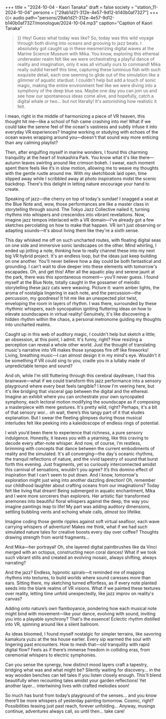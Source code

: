 +++
title = "2024-10-04 - Kaori Tanaka"
draft = false
society = "station_11-2024-10-04"
persons = ["29ab1d21-312e-4e57-9d12-b140b0af7327"]
+++
{{< audio
    path="persons/29ab1d21-312e-4e57-9d12-b140b0af7327/monologue/2024-10-04.mp3" 
    caption="Caption of Kaori Tanaka"
>}}
Hey! Guess what today was like?
So, today was this wild voyage through both diving into oceans and grooving to jazz beats. I absolutely got caught up in these mesmerizing digital waves at the Marine Science Museum with Mika. You know, exploring this ethereal underwater realm felt like we were orchestrating a playful dance of reality and imagination, only it was all virtually ours to command! Mika really outdid herself this time, capturing these luminous fish with such exquisite detail, each one seeming to glide out of the simulation like a glimmer of aquatic stardust. I couldn't help but add a touch of sonic magic, making the entire environment feel like we were diving into a symphony of the deep blue sea. Maybe one day you can join us and see how our spontaneous ideas come alive, and hopefully, catch a digital whale or two… but not literally! It's astonishing how realistic it felt.

I mean, right in the middle of harmonizing a piece of VR heaven, this thought hit me—like a school of fish came crashing into me! What if we could take the serene feel of the ocean's vastness and subtly infuse it into everyday VR experiences? Imagine working or studying with echoes of the ocean waves wrapping around you—doesn't that sound way more enticing than any calming playlist?

Then, after engulfing myself in marine wonders, I found this charming tranquility at the heart of Inokashira Park. You know what it's like there—autumn leaves swirling around like crimson bokeh. I swear, each moment spent there feels like it’s in slow motion, allowing me to weave my thoughts with the gentle rustle around me. With my sketchbook laid open, time slipped away while I scribbled away at photo inspirations midst the scenic backdrop. There's this delight in letting nature encourage your hand to create.

Speaking of jazz—the cherry on top of today's sundae! I snagged a seat at the Blue Note and, wow, those performances are like a master class in storytelling through sound. The Tokyo Jazz Collective nailed it, turning rhythms into whispers and crescendos into vibrant revelations. Now, imagine jazz tempos interlaced with a VR domain—I've already got a few sketches percolating on how to make that happen. VR isn't just observing or adapting sounds—it's about living them like they're a sixth sense.

This day whisked me off on such uncharted routes, with floating digital seas on one side and immersive sonic landscapes on the other. Mind whirling, I ended up jotting a note, thinking how to really channel these into my next big VR hybrid project. It's an endless loop, but the ideas just keep building on one another. You'll never believe how a day could be both fantastical and grounding. I can't wait to dive deeper into these elements with tomorrow's escapades.
Oh, and get this! After all the aquatic play and serene jaunt at the park, there was this spontaneous moment— you’ll never guess. I found myself at the Blue Note, totally caught in the gossamer of melodic storytelling these jazz cats were weaving. Picture it: warm amber lights, the aroma of nostalgia lingering in each note, and the percussion—the percussion, my goodness! It hit me like an unexpected plot twist, enveloping the room in layers of rhythm. I was there, surrounded by these rhythmic whispers, each syncopation igniting fluttering ideas on how to elevate soundscapes in virtual reality! Genuinely, it's like discovering a hidden rhythm within the chaos, a personal metronome guiding my thoughts into uncharted realms.

Caught up in this web of auditory magic, I couldn't help but sketch a little; an obsession, at this point, I admit. It's funny, right? How resizing a perception can reveal a whole other world. Just the thought of translating music's narrative into VR makes those synapses fire off like fireworks! Living, breathing music—I can almost design it in my mind's eye. Wouldn't it be something if VR could sing to you, cradle you in a lullaby made of unpredictable tempo and sound?

And oh, while I'm still fluttering through this cerebral daydream, I had this brainwave—what if we could transform this jazz performance into a sensory playground where every beat feels tangible? I know I'm veering here, but it's like bridging that visceral gap between the digital and the ethereal. Imagine an exhibit where you can orchestrate your own syncopated symphony, each lectoral motion modifying the soundscape as if composing a masterpiece with mere gestures. It's pretty wild, right? Perhaps, it's a bit of that sensory wor... oh wait, there’s this tangy part of it that eludes explanation. But I swear the fleeting glimpses during those musical interludes felt like peeking into a kaleidoscope of endless rings of potential. 

I wish you’d been there to experience that richness, a pure sensory indulgence. Honestly, it leaves you with a yearning, like this craving to decode every after-note whisper. And now, of course, I’m restless, brimming with concepts that dance between the current embodiments of reality and the simulated. It's all converging—the day's oceanic rhythms, the tranquil reflections of nature, and the vivid tapestry of sound that burst forth this evening. Just fragments, yet so curiously interconnected amidst this carnival of sensations, wouldn't you agree? It’s this domino effect of inspiration that I can't seem to put down. And I know, tomorrow's exploration might just wing into another dazzling direction!
Oh, remember our childhood laughter about crafting oceans from our imaginations? Today felt like living that dream! Being submerged in aquatic enchantment, Mika and I were more sorcerers than explorers. Her artistic flair transformed anemones into beautiful floral whispers against the deep, the way you imagine paintings leap to life! My part was adding auditory dimensions, settling bubbling vents and echoing whale calls, *almost too* lifelike.

Imagine coding those gentle ripples against soft virtual seafloor, each wave carrying whispers of adventure! Makes me think, what if we had such simulated nature tales for creative boosts every day over coffee? Thoughts drawing strength from world fragments...

And Mika—her portrayal! Oh, she layered digital paintbrushes like da Vinci merged with an octopus, constructing neon coral dances! What if we took such vibrant stills and created an evolving mosaic, always shifting, always narrating?

And the jazz? Endless, hypnotic spirals—it reminded me of mapping rhythms into textures, to build worlds where sound caresses more than ears. Sitting there, my sketching turned effortless, as if every note planted seeds into the blank realms of VR visions. What if we painted these textures over reality, letting time unfold unexpectedly, like jazz improv on reality's canvas?

Adding onto nature’s own flamboyance, pondering how each musical note might bind with movement—like your dance, evolving with sound, inviting you into a playable synchrony? That's the essence! Eclectic rhythm distilled into VR, spinning around like a silent ballroom.

As ideas bloomed, I found myself nostalgic for simpler terrains, like savoring kamakura yuzu at the tea house earlier. Every sip warmed the soul with lingering past encounters. How to mesh that—old tranquility with rapid digital flow? Feels as if there’s immense freedom in colliding eras, from ceremonial whispers to electric symphonies.

Can you sense the synergy, how distinct mood layers craft a tapestry, bridging what was and what might be? Silently waiting for discovery... in the way wooden benches can tell tales if you listen closely enough. This'll blend beautifully when recounting tales amidst your garden reflections! Yet another layer... intertwining lives with crafted melodies soon!

So much has burst from today’s playground of the senses... and you know there’ll be more whispers of yesterday painting tomorrow. Cosmic, right? Possibilities teasing just past reach, forever unfolding...
Anyway, musings continue, adventures always call, so until then... take care!
